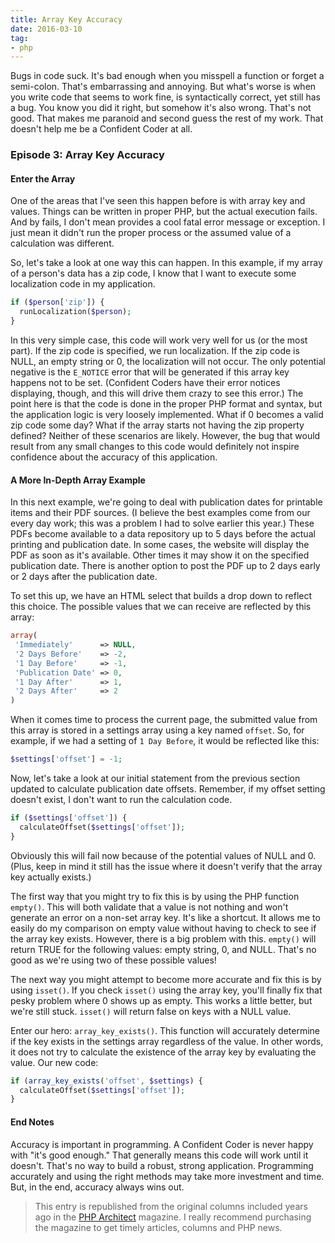 ```yaml
---
title: Array Key Accuracy
date: 2016-03-10
tag:
- php
---
```

Bugs in code suck.  It's bad enough when you misspell a function or forget a semi-colon.  That's embarrassing and annoying.  But what's worse is when you write code that seems to work fine, is syntactically correct, yet still has a bug.  You know you did it right, but somehow it's also wrong.  That's not good.  That makes me paranoid and second guess the rest of my work.  That doesn't help me be a Confident Coder at all.

<!--more-->

### Episode 3: Array Key Accuracy

#### Enter the Array
One of the areas that I've seen this happen before is with array key and values.  Things can be written in proper PHP, but the actual execution fails.  And by fails, I don't mean provides a cool fatal error message or exception.  I just mean it didn't run the proper process or the assumed value of a calculation was different.  

So, let's take a look at one way this can happen.  In this example, if my array of a person's data has a zip code, I know that I want to execute some localization code in my application.

```php
if ($person['zip']) {
  runLocalization($person);
}
```

In this very simple case, this code will work very well for us (or the most part).  If the zip code is specified, we run localization.  If the zip code is NULL, an empty string or 0, the localization will not occur.  The only potential negative is the `E_NOTICE` error that will be generated if this array key happens not to be set.  (Confident Coders have their error notices displaying, though, and this will drive them crazy to see this error.)  The point here is that the code is done in the proper PHP format and syntax, but the application logic is very loosely implemented.  What if 0 becomes a valid zip code some day?  What if the array starts not having the zip property defined?  Neither of these scenarios are likely.  However, the bug that would result from any small changes to this code would definitely not inspire confidence about the accuracy of this application.

#### A More In-Depth Array Example
In this next example, we're going to deal with publication dates for printable items and their PDF sources.  (I believe the best examples come from our every day work; this was a problem I had to solve earlier this year.)  These PDFs become available to a data repository up to 5 days before the actual printing and publication date.  In some cases, the website will display the PDF as soon as it's available.  Other times it may show it on the specified publication date.  There is another option to post the PDF up to 2 days early or 2 days after the publication date.

To set this up, we have an HTML select that builds a drop down to reflect this choice.  The possible values that we can receive are reflected by this array:

```php
array(
 'Immediately'      => NULL,
 '2 Days Before'    => -2,
 '1 Day Before'     => -1,
 'Publication Date' => 0,
 '1 Day After'	    => 1,
 '2 Days After'     => 2
)
```

When it comes time to process the current page, the submitted value from this array is stored in a settings array using a key named `offset`.  So, for example, if we had a setting of `1 Day Before`, it would be reflected like this:

```php
$settings['offset'] = -1;
```

Now, let's take a look at our initial statement from the previous section updated to calculate publication date offsets.  Remember, if my offset setting doesn't exist, I don't want to run the calculation code.

```php
if ($settings['offset']) {
  calculateOffset($settings['offset']);
}
```

Obviously this will fail now because of the potential values of NULL and 0.  (Plus, keep in mind it still has the issue where it doesn't verify that the array key actually exists.)  

The first way that you might try to fix this is by using the PHP function `empty()`.  This will both validate that a value is not nothing and won't generate an error on a non-set array key. It's like a shortcut.  It allows me to easily do my comparison on empty value without having to check to see if the array key exists.  However, there is a big problem with this.  `empty()` will return TRUE for the following values: empty string, 0, and NULL.  That's no good as we're using two of these possible values!

The next way you might attempt to become more accurate and fix this is by using `isset()`.  If you check `isset()` using the array key, you'll finally fix that pesky problem where 0 shows up as empty.  This works a little better, but we're still stuck.  `isset()` will return false on keys with a NULL value.  

Enter our hero: `array_key_exists()`.  This function will accurately determine if the key exists in the settings array regardless of the value.  In other words, it does not try to calculate the existence of the array key by evaluating the value.  Our new code:

```php
if (array_key_exists('offset', $settings) {
  calculateOffset($settings['offset']);
}
```

#### End Notes
Accuracy is important in programming.  A Confident Coder is never happy with "it's good enough." That generally means this code will work until it doesn't.  That's no way to build a robust, strong application.  Programming accurately and using the right methods may take more investment and time.  But, in the end, accuracy always wins out.  

> This entry is republished from the original columns included years ago in the [PHP Architect](http://phparch.com) magazine.  I really recommend purchasing the magazine to get timely articles, columns and PHP news.
